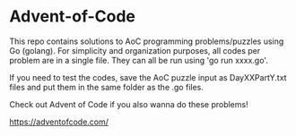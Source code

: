 # Advent-of-Code
This repo contains solutions to AoC programming problems/puzzles using Go (golang).
For simplicity and organization purposes, all codes per problem are in a single file.
They can all be run using 'go run xxxx.go'.

If you need to test the codes, save the AoC puzzle input as DayXXPartY.txt files and put them in the same folder as the .go files.

Check out Advent of Code if you also wanna do these problems!

https://adventofcode.com/
